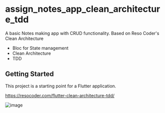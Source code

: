 # assign_notes_app_clean_architecture_tdd

A basic Notes making app with CRUD functionality.
Based on Reso Coder's Clean Architecture

* Bloc for State management 
* Clean Architecture
* TDD
## Getting Started

This project is a starting point for a Flutter application.



https://resocoder.com/flutter-clean-architecture-tdd/

![image](https://user-images.githubusercontent.com/100121482/216904166-9f655040-283a-4ac6-a895-fc7a4d623f33.png)
